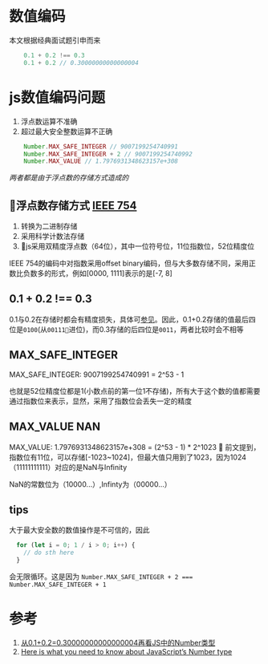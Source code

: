 # 数值编码
本文根据经典面试题引申而来

``` javascript
    0.1 + 0.2 !== 0.3
    0.1 + 0.2 // 0.30000000000000004
```

# js数值编码问题
1. 浮点数运算不准确
2. 超过最大安全整数运算不正确

``` javascript
    Number.MAX_SAFE_INTEGER // 9007199254740991
    Number.MAX_SAFE_INTEGER + 2 // 9007199254740992
    Number.MAX_VALUE // 1.7976931348623157e+308
```

_两者都是由于浮点数的存储方式造成的_
## 浮点数存储方式 [IEEE 754](https://zh.wikipedia.org/wiki/IEEE_754)
1. 转换为二进制存储
1. 采用科学计数法存储
1. js采用双精度浮点数（64位），其中一位符号位，11位指数位，52位精度位

IEEE 754的编码中对指数采用offset binary编码，但与大多数存储不同，采用正数比负数多的形式，例如[0000, 1111]表示的是[-7, 8]


## 0.1 + 0.2 !== 0.3
0.1与0.2在存储时都会有精度损失，具体可[参见](https://medium.com/dailyjs/javascripts-number-type-8d59199db1b6)。因此，0.1+0.2存储的值最后四位是`0100`(从`00111`进位)，而0.3存储的后四位是`0011`，两者比较时会不相等

## MAX_SAFE_INTEGER
MAX_SAFE_INTEGER: 9007199254740991 = 2^53 - 1

也就是52位精度位都是1(小数点前的第一位1不存储)，所有大于这个数的值都需要通过指数位来表示，显然，采用了指数位会丢失一定的精度

## MAX_VALUE NAN
MAX_VALUE: 1.7976931348623157e+308 = (2^53 - 1) * 2^1023

前文提到，指数位有11位，可以存储[-1023~1024]，但最大值只用到了1023，因为1024（11111111111）对应的是NaN与Infinity

NaN的常数位为（10000...）,Infinty为（00000...）

## tips
大于最大安全数的数值操作是不可信的，因此

``` javascript
  for (let i = 0; 1 / i > 0; i++) {
    // do sth here
  }
```
会无限循环。这是因为 `Number.MAX_SAFE_INTEGER + 2 === Number.MAX_SAFE_INTEGER + 1
`



# 参考
1. [从0.1+0.2=0.30000000000000004再看JS中的Number类型](https://juejin.im/post/5a6fce10f265da3e261c3c71)
1. [Here is what you need to know about JavaScript’s Number type](https://medium.com/dailyjs/javascripts-number-type-8d59199db1b6)